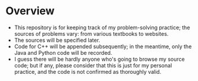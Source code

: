 # Overview
- This repository is for keeping track of my problem-solving practice; the sources of problems vary: from various textbooks to websites.
- The sources will be specified later.
- Code for C++ will be appended subsequently; in the meantime, only the Java and Python code will be recorded.
- I guess there will be hardly anyone who's going to browse my source code; but if any, please consider that this is just for my personal practice, and the code is not confirmed as thoroughly valid.
